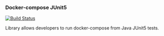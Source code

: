 ### Docker-compose JUnit5
[![Build Status](https://travis-ci.org/YashchenkoN/dockercomposejunit5.svg?branch=master)](https://travis-ci.org/YashchenkoN/dockercomposejunit5)

Library allows developers to run docker-compose from Java JUnit5 tests.